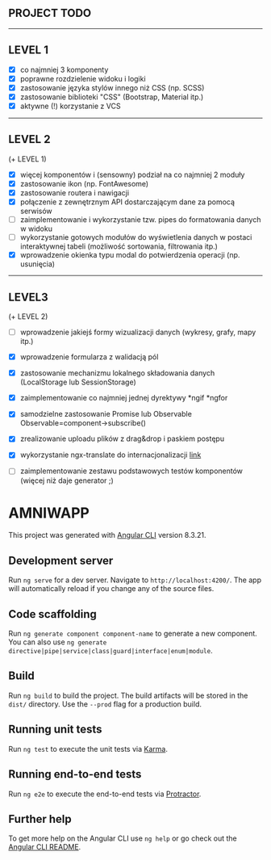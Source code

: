 ## PROJECT TODO

-------------------------------------------------------------------------------
LEVEL 1
-------------------------------------------------------------------------------
- [x] co najmniej 3 komponenty
- [x] poprawne rozdzielenie widoku i logiki
- [x] zastosowanie języka stylów innego niż CSS (np. SCSS)
- [x] zastosowanie biblioteki "CSS" (Bootstrap, Material itp.)
- [x] aktywne (!) korzystanie z VCS

-------------------------------------------------------------------------------
LEVEL 2
-------------------------------------------------------------------------------
(+ LEVEL 1)
- [x] więcej komponentów i (sensowny) podział na co najmniej 2 moduły
- [x] zastosowanie ikon (np. FontAwesome)
- [x] zastosowanie routera i nawigacji
- [x] połączenie z zewnętrznym API dostarczającym dane za pomocą serwisów
- [ ] zaimplementowanie i wykorzystanie tzw. pipes do formatowania danych w widoku
- [ ] wykorzystanie gotowych modułów do wyświetlenia danych w postaci interaktywnej
  tabeli (możliwość sortowania, filtrowania itp.) 
- [x] wprowadzenie okienka typu modal do potwierdzenia operacji (np. usunięcia)

-------------------------------------------------------------------------------
LEVEL3
-------------------------------------------------------------------------------
(+ LEVEL 2)
- [ ] wprowadzenie jakiejś formy wizualizacji danych (wykresy, grafy, mapy itp.)
- [x] wprowadzenie formularza z walidacją pól
- [x] zastosowanie mechanizmu lokalnego składowania danych (LocalStorage lub 
  SessionStorage)
- [x] zaimplementowanie co najmniej jednej dyrektywy *ngif *ngfor
- [x] samodzielne zastosowanie Promise lub Observable Observable=component->subscribe()
- [x] zrealizowanie uploadu plików z drag&drop i paskiem postępu
- [x] wykorzystanie ngx-translate do internacjonalizacji [link](https://github.com/ngx-translate/core)
- [ ] zaimplementowanie zestawu podstawowych testów komponentów (więcej niż daje 
  generator ;)


# AMNIWAPP

This project was generated with [Angular CLI](https://github.com/angular/angular-cli) version 8.3.21.

## Development server

Run `ng serve` for a dev server. Navigate to `http://localhost:4200/`. The app will automatically reload if you change any of the source files.

## Code scaffolding

Run `ng generate component component-name` to generate a new component. You can also use `ng generate directive|pipe|service|class|guard|interface|enum|module`.

## Build

Run `ng build` to build the project. The build artifacts will be stored in the `dist/` directory. Use the `--prod` flag for a production build.

## Running unit tests

Run `ng test` to execute the unit tests via [Karma](https://karma-runner.github.io).

## Running end-to-end tests

Run `ng e2e` to execute the end-to-end tests via [Protractor](http://www.protractortest.org/).

## Further help

To get more help on the Angular CLI use `ng help` or go check out the [Angular CLI README](https://github.com/angular/angular-cli/blob/master/README.md).
